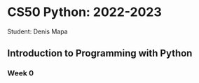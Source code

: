 # CS50 Python: 2022-2023 
Student: Denis Mapa

## Introduction to Programming with Python

### Week 0

